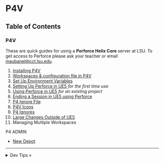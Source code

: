 # P4V

## Table of Contents

### P4V

These are quick guides for using a **Perforce Helix Core** server at LSU. To get access to Perforce please ask your teacher or email [maubanel@cct.lsu.edu](mailto:maubanel@cct.lsu.edu).

1. [Installing P4V](installing/README.md#user-content-installing-p4v)
2. [Workspaces & configuration file in P4V](workspaces/README.md#user-content-workspaces-in-p4v)
3. [Set Up Environment Variables](environment/README.md#user-content-set-up-environment-variables)
4. [Setting Up Perforce in UE5](ue5/README.md#user-content-setting-up-perforce-in-ue5) *for the first time use*
5. [Using Perforce in UE5](ue5-existing/README.md#user-content-using-perforce-in-ue5) *for an existing project*
6. [Ending a Session in UE5 using Perforce](quitting-ue5/README.md#user-content-quitting-ue5-with-perforce)
7. [P4 Ignore File](P4/README.md#user-content-p4ignore)
8. [P4V Icons](icons/README.md#user-content-p4v-icons)
9. [P4 Ignores](ignore/README.md#user-content-p4-ignore)
10. [Large Changes Outside of UE5](large-changes/README.md#user-content-large-changes-outside-of-ue5)
11. Managing Multiple Workspaces

P4 ADMIN
* [New Depot](newdepot/README.md#user-content-installing-p4v#user-content-p4-new-depot)

---

<details>
  <summary>Dev Tips &raquo;</summary>

  make git m="add commit message"
</details>


